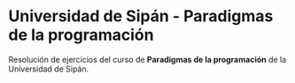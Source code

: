 # Universidad de Sipán - Paradigmas de la programación

Resolución de ejercicios del curso de **Paradigmas de la programación** de la Universidad de Sipán.
